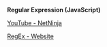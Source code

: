 **Regular Expression (JavaScript)**

[YouTube - NetNinja](https://youtu.be/uaepGvA-iK4)

[RegEx - Website](https://regex101.com/)
